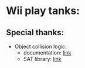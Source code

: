 # Wii play tanks:


## Special thanks:
- Object collision logic: 
    - documentation: [link](https://gamedevelopment.tutsplus.com/tutorials/collision-detection-using-the-separating-axis-theorem--gamedev-169)
    - SAT library: [link](https://github.com/jriecken/sat-js)
